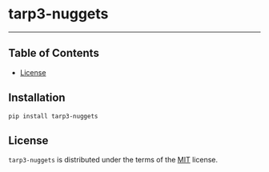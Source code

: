 # tarp3-nuggets

-----

## Table of Contents

- [License](#license)

## Installation

```console
pip install tarp3-nuggets
```

## License

`tarp3-nuggets` is distributed under the terms of the [MIT](https://spdx.org/licenses/MIT.html) license.
